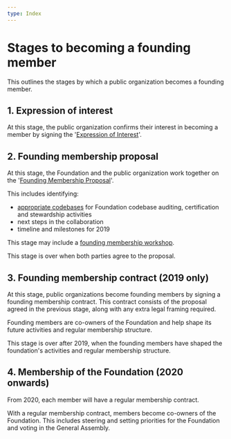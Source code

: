 ```yaml
---
type: Index
---
```


# Stages to becoming a founding member

This outlines the stages by which a public organization becomes a founding member.

## 1. Expression of interest

At this stage, the public organization confirms their interest in becoming a member by signing the '[Expression of Interest](expression-of-interest.md)'.

## 2. Founding membership proposal

At this stage, the Foundation and the public organization work together on the '[Founding Membership Proposal](founding-membership-proposal.md)'.

This includes identifying:
* [appropriate codebases](identify-potential-codebase.md) for Foundation codebase auditing, certification and stewardship activities
* next steps in the collaboration
* timeline and milestones for 2019

This stage may include a [founding membership workshop](founding-membership-workshop.md).

This stage is over when both parties agree to the proposal.

## 3. Founding membership contract (2019 only)

At this stage, public organizations become founding members by signing a founding membership contract. This contract consists of the proposal agreed in the previous stage, along with any extra legal framing required.

Founding members are co-owners of the Foundation and help shape its future activities and regular membership structure. 

This stage is over after 2019, when the founding members have shaped the foundation's activities and regular membership structure.

## 4. Membership of the Foundation (2020 onwards)

From 2020, each member will have a regular membership contract.

With a regular membership contract, members become co-owners of the Foundation. This includes steering and setting priorities for the Foundation and voting in the General Assembly.

